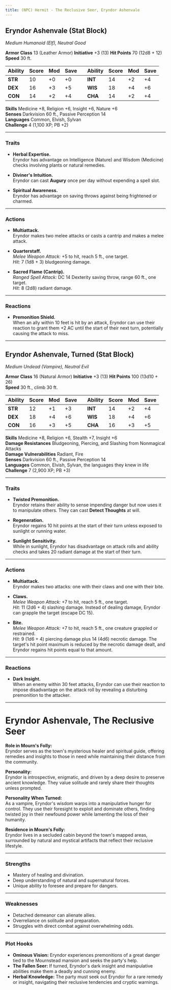 ```yaml
---
title: (NPC) Hermit - The Reclusive Seer, Eryndor Ashenvale
---
```



## **Eryndor Ashenvale (Stat Block)**

*Medium Humanoid (Elf), Neutral Good*

**Armor Class** 13 (Leather Armor)                                **Initiative** +3 (13)
**Hit Points** 70 (12d8 + 12)  
**Speed** 30 ft.

| Ability | Score | Mod | Save |     | Ability | Score | Mod | Save |
| ------- | ----- | --- | ---- | --- | ------- | ----- | --- | ---- |
| **STR** | 10    | +0  | +0   |     | **INT** | 14    | +2  | +4   |
| **DEX** | 16    | +3  | +5   |     | **WIS** | 18    | +4  | +6   |
| **CON** | 14    | +2  | +4   |     | **CHA** | 14    | +2  | +4   |

**Skills** Medicine +8, Religion +6, Insight +6, Nature +6  
**Senses** Darkvision 60 ft., Passive Perception 14  
**Languages** Common, Elvish, Sylvan  
**Challenge** 4 (1,100 XP; PB +2)

---

### **Traits**

- **Herbal Expertise.**  
  Eryndor has advantage on Intelligence (Nature) and Wisdom (Medicine) checks involving plants or natural remedies.

- **Diviner's Intuition.**  
  Eryndor can cast **Augury** once per day without expending a spell slot.

- **Spiritual Awareness.**  
  Eryndor has advantage on saving throws against being frightened or charmed.

---

### **Actions**

- **Multiattack.**  
  Eryndor makes two melee attacks or casts a cantrip and makes a melee attack.

- **Quarterstaff.**  
  *Melee Weapon Attack:* +5 to hit, reach 5 ft., one target.  
  *Hit:* 7 (1d8 + 3) bludgeoning damage.

- **Sacred Flame (Cantrip).**  
  *Ranged Spell Attack:* DC 14 Dexterity saving throw, range 60 ft., one target.  
  *Hit:* 8 (2d8) radiant damage.

---

### **Reactions**

- **Premonition Shield.**  
  When an ally within 10 feet is hit by an attack, Eryndor can use their reaction to grant them +2 AC until the start of their next turn, potentially causing the attack to miss.

---

## **Eryndor Ashenvale, Turned (Stat Block)**

*Medium Undead (Vampire), Neutral Evil*

**Armor Class** 16 (Natural Armor)                                  **Initiative** +3 (13)
**Hit Points** 100 (13d10 + 26)  
**Speed** 30 ft., climb 30 ft.

| Ability | Score | Mod | Save |     | Ability | Score | Mod | Save |
| ------- | ----- | --- | ---- | --- | ------- | ----- | --- | ---- |
| **STR** | 12    | +1  | +3   |     | **INT** | 14    | +2  | +4   |
| **DEX** | 18    | +4  | +6   |     | **WIS** | 18    | +4  | +6   |
| **CON** | 16    | +3  | +5   |     | **CHA** | 16    | +3  | +5   |

**Skills** Medicine +8, Religion +6, Stealth +7, Insight +6  
**Damage Resistances** Bludgeoning, Piercing, and Slashing from Nonmagical Attacks  
**Damage Vulnerabilities** Radiant, Fire  
**Senses** Darkvision 60 ft., Passive Perception 14  
**Languages** Common, Elvish, Sylvan, the languages they knew in life  
**Challenge** 7 (2,900 XP; PB +3)

---

### **Traits**

- **Twisted Premonition.**  
  Eryndor retains their ability to sense impending danger but now uses it to manipulate others. They can cast **Detect Thoughts** at will.

- **Regeneration.**  
  Eryndor regains 10 hit points at the start of their turn unless exposed to sunlight or running water.

- **Sunlight Sensitivity.**  
  While in sunlight, Eryndor has disadvantage on attack rolls and ability checks and takes 20 radiant damage at the start of their turn.

---

### **Actions**

- **Multiattack.**  
  Eryndor makes two attacks: one with their claws and one with their bite.

- **Claws.**  
  *Melee Weapon Attack:* +7 to hit, reach 5 ft., one target.  
  *Hit:* 11 (2d6 + 4) slashing damage. Instead of dealing damage, Eryndor can grapple the target (escape DC 15).

- **Bite.**  
  *Melee Weapon Attack:* +7 to hit, reach 5 ft., one creature grappled or restrained.  
  *Hit:* 9 (1d6 + 4) piercing damage plus 14 (4d6) necrotic damage. The target's hit point maximum is reduced by the necrotic damage dealt, and Eryndor regains hit points equal to that amount.

---

### **Reactions**

- **Dark Insight.**  
  When an enemy within 30 feet attacks, Eryndor can use their reaction to impose disadvantage on the attack roll by revealing a disturbing premonition to the attacker.

---

# **Eryndor Ashenvale, The Reclusive Seer**

**Role in Mourn's Folly:**  
Eryndor serves as the town's mysterious healer and spiritual guide, offering remedies and insights to those in need while maintaining their distance from the community.

**Personality:**  
Eryndor is introspective, enigmatic, and driven by a deep desire to preserve ancient knowledge. They value solitude and rarely share their thoughts unless prompted.

**Personality When Turned:**  
As a vampire, Eryndor's wisdom warps into a manipulative hunger for control. They use their foresight to exploit and dominate others, finding twisted joy in their newfound power while lamenting the loss of their humanity.

**Residence in Mourn's Folly:**  
Eryndor lives in a secluded cabin beyond the town's mapped areas, surrounded by natural and mystical artifacts that reflect their reclusive lifestyle.

---

### **Strengths**

- Mastery of healing and divination.  
- Deep understanding of natural and supernatural forces.  
- Unique ability to foresee and prepare for dangers.

---

### **Weaknesses**

- Detached demeanor can alienate allies.  
- Overreliance on solitude and preparation.  
- Struggles with direct combat against overwhelming odds.

---

### **Plot Hooks**

- **Ominous Vision:** Eryndor experiences premonitions of a great danger tied to the Mournstead mansion and seeks the party's help.  
- **The Fallen Seer:** If turned, Eryndor's dark insight and manipulative abilities make them a deadly and cunning enemy.  
- **Herbal Knowledge:** The party must seek out Eryndor for a rare remedy or insight, navigating their reclusive tendencies and cryptic warnings.
